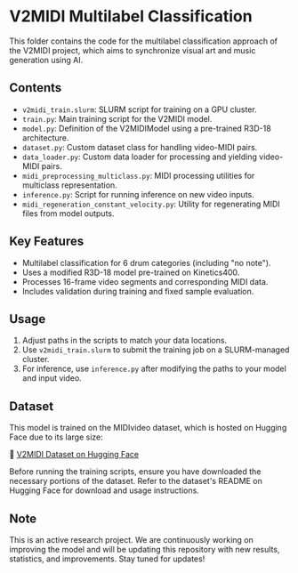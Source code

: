 # V2MIDI Multilabel Classification

This folder contains the code for the multilabel classification approach of the V2MIDI project, which aims to synchronize visual art and music generation using AI.

## Contents

- `v2midi_train.slurm`: SLURM script for training on a GPU cluster.
- `train.py`: Main training script for the V2MIDI model.
- `model.py`: Definition of the V2MIDIModel using a pre-trained R3D-18 architecture.
- `dataset.py`: Custom dataset class for handling video-MIDI pairs.
- `data_loader.py`: Custom data loader for processing and yielding video-MIDI pairs.
- `midi_preprocessing_multiclass.py`: MIDI processing utilities for multiclass representation.
- `inference.py`: Script for running inference on new video inputs.
- `midi_regeneration_constant_velocity.py`: Utility for regenerating MIDI files from model outputs.

## Key Features

- Multilabel classification for 6 drum categories (including "no note").
- Uses a modified R3D-18 model pre-trained on Kinetics400.
- Processes 16-frame video segments and corresponding MIDI data.
- Includes validation during training and fixed sample evaluation.

## Usage

1. Adjust paths in the scripts to match your data locations.
2. Use `v2midi_train.slurm` to submit the training job on a SLURM-managed cluster.
3. For inference, use `inference.py` after modifying the paths to your model and input video.

## Dataset

This model is trained on the MIDIvideo dataset, which is hosted on Hugging Face due to its large size:

🔗 [V2MIDI Dataset on Hugging Face](https://huggingface.co/datasets/obvious-research/V2MIDI)

Before running the training scripts, ensure you have downloaded the necessary portions of the dataset. Refer to the dataset's README on Hugging Face for download and usage instructions.

## Note

This is an active research project. We are continuously working on improving the model and will be updating this repository with new results, statistics, and improvements. Stay tuned for updates!

